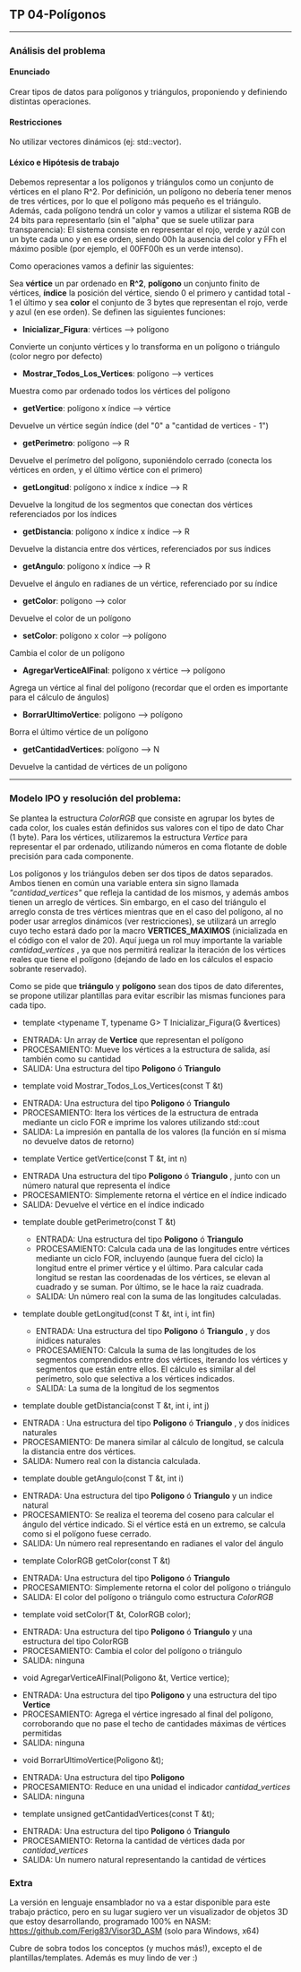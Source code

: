 ## TP 04-Polígonos

---

### Análisis del problema

#### Enunciado
 Crear tipos de datos para polígonos y triángulos, proponiendo y definiendo distintas operaciones.

#### Restricciones
No utilizar vectores dinámicos (ej: std::vector).  

#### Léxico e Hipótesis de trabajo

Debemos representar a los polígonos y triángulos como un conjunto de vértices en el plano R^2. Por definición, un polígono no debería tener menos de tres vértices, por lo que el polígono más pequeño es el triángulo. Además, cada polígono tendrá un color y vamos a utilizar el sistema RGB de 24 bits para representarlo (sin el "alpha" que se suele utilizar para transparencia): El sistema consiste en representar el rojo, verde y azúl con un byte cada uno y en ese orden, siendo 00h la ausencia del color y FFh el máximo posible (por ejemplo, el 00FF00h es un verde intenso).

Como operaciones vamos a definir las siguientes:


Sea __vértice__ un par ordenado en __R^2__, __polígono__ un conjunto finito de vértices, __índice__ la posición del vértice, siendo 0 el primero y cantidad total - 1 el último y sea __color__ el conjunto de 3 bytes que representan el rojo, verde y azul (en ese orden). Se definen las siguientes funciones:


- __Inicializar_Figura__:  vértices --> polígono

Convierte un conjunto vértices y lo transforma en un polígono o triángulo (color negro por defecto)

- __Mostrar_Todos_Los_Vertices__: polígono --> vertices

Muestra como par ordenado todos los vértices del polígono

- __getVertice__: polígono x índice --> vértice
  
Devuelve un vértice según índice (del "0" a "cantidad de vertices - 1")

- __getPerimetro__: polígono --> R

Devuelve el perímetro del polígono, suponiéndolo cerrado (conecta los vértices en orden, y el último vértice con el primero)

- __getLongitud__:  polígono x índice x índice --> R

Devuelve la longitud de los segmentos que conectan dos vértices referenciados por los índices

- __getDistancia__: polígono x índice x índice --> R

Devuelve la distancia entre dos vértices, referenciados por sus índices

- __getAngulo__:  polígono x índice --> R 

Devuelve el ángulo en radianes de un vértice, referenciado por su índice

- __getColor__:  polígono --> color

Devuelve el color de un polígono

- __setColor__: polígono x color --> polígono

Cambia el color de un polígono

- __AgregarVerticeAlFinal__: polígono x vértice --> polígono

Agrega un vértice al final del polígono (recordar que el orden es importante para el cálculo de ángulos)

- __BorrarUltimoVertice__: polígono --> polígono

Borra el último vértice de un polígono

- __getCantidadVertices__: polígono --> N

Devuelve la cantidad de vértices de un polígono


---

### Modelo IPO y resolución del problema:

Se plantea la estructura _ColorRGB_ que consiste en agrupar los bytes de cada color, los cuales están definidos sus valores con el tipo de dato Char (1 byte). Para los vértices, utilizaremos la estructura _Vertice_ para representar el par ordenado, utilizando números en coma flotante de doble precisión para cada componente.

Los polígonos y los triángulos deben ser dos tipos de datos separados. Ambos tienen en común una variable entera sin signo llamada _"cantidad_vertices"_ que refleja la cantidad de los mismos, y además ambos tienen un arreglo de vértices. Sin embargo, en el caso del triángulo el arreglo consta de tres vértices mientras que en el caso del polígono, al no poder usar arreglos dinámicos (ver restricciones), se utilizará un arreglo cuyo techo estará dado por la macro __VERTICES_MAXIMOS__ (inicializada en el código con el valor de 20). Aquí juega un rol muy importante la variable _cantidad_vertices_ , ya que nos permitirá realizar la iteración de los vértices reales que tiene el polígono (dejando de lado en los cálculos el espacio sobrante reservado).

Como se pide que __triángulo__ y __polígono__ sean dos tipos de dato diferentes, se propone utilizar plantillas para evitar escribir las mismas funciones para cada tipo. 


* template <typename T, typename G> T Inicializar_Figura(G &vertices)

- ENTRADA: Un array de __Vertice__ que representan el polígono
- PROCESAMIENTO: Mueve los vértices a la estructura de salida, así también como su cantidad
- SALIDA: Una estructura del tipo __Poligono__ ó __Triangulo__

* template <typename T> void Mostrar_Todos_Los_Vertices(const T &t)

 - ENTRADA: Una estructura del tipo __Poligono__ ó __Triangulo__
 - PROCESAMIENTO: Itera los vértices de la estructura de entrada mediante un ciclo FOR e imprime los valores utilizando std::cout
 - SALIDA: La impresión en pantalla de los valores (la función en sí misma no devuelve datos de retorno)

* template <typename T> Vertice getVertice(const T &t, int n)
 
 - ENTRADA Una estructura del tipo __Poligono__ ó __Triangulo__ , junto con un número natural que representa el índice
 - PROCESAMIENTO: Simplemente retorna el vértice en el índice indicado 
 - SALIDA: Devuelve el vértice en el índice indicado
 
* template <typename T> double getPerimetro(const T &t)
 
  - ENTRADA: Una estructura del tipo __Poligono__ ó __Triangulo__
  - PROCESAMIENTO: Calcula cada una de las longitudes entre vértices mediante un ciclo FOR, incluyendo (aunque fuera del ciclo) la longitud entre el primer vértice y el último. Para calcular cada longitud se restan las coordenadas de los vértices, se elevan al cuadrado y se suman. Por último, se le hace la raiz cuadrada.
  - SALIDA: Un número real con la suma de las longitudes calculadas.
  
* template <typename T> double getLongitud(const T &t, int i, int fin)
 
  - ENTRADA: Una estructura del tipo __Poligono__ ó __Triangulo__ , y dos ínidices naturales
  - PROCESAMIENTO: Calcula la suma de las longitudes de los segmentos comprendidos entre dos vértices, iterando los vértices y segmentos que están entre ellos. El cálculo es similar al del perímetro, solo que selectiva a los vértices indicados.
  - SALIDA: La suma de la longitud de los segmentos
 
* template <typename T> double getDistancia(const T &t, int i, int j)

- ENTRADA : Una estructura del tipo __Poligono__ ó __Triangulo__ , y dos ínidices naturales
- PROCESAMIENTO: De manera similar al cálculo de longitud, se calcula la distancia entre dos vértices.
- SALIDA: Numero real con la distancia calculada.
 
* template <typename T> double getAngulo(const T &t, int i)

- ENTRADA: Una estructura del tipo __Poligono__ ó __Triangulo__ y un indice natural
- PROCESAMIENTO: Se realiza el teorema del coseno para calcular el ángulo del vértice indicado. Si el vértice está en un extremo, se calcula como si el polígono fuese cerrado.
- SALIDA: Un número real representando en radianes el valor del ángulo


* template <typename T> ColorRGB getColor(const T &t)
 
 - ENTRADA: Una estructura del tipo __Poligono__ ó __Triangulo__
 - PROCESAMIENTO: Simplemente retorna el color del polígono o triángulo
 - SALIDA: El color del polígono o triángulo como estructura _ColorRGB_
 
* template <typename T> void setColor(T &t, ColorRGB color);

 - ENTRADA: Una estructura del tipo __Poligono__ ó __Triangulo__ y una estructura del tipo ColorRGB
 - PROCESAMIENTO: Cambia el color del polígono o triángulo
 - SALIDA: ninguna
 
* void AgregarVerticeAlFinal(Poligono &t, Vertice vertice);

 - ENTRADA: Una estructura del tipo __Poligono__ y una estructura del tipo __Vertice__
 - PROCESAMIENTO: Agrega el vértice ingresado al final del polígono, corroborando que no pase el techo de cantidades máximas de vértices permitidas
 - SALIDA: ninguna


* void BorrarUltimoVertice(Poligono &t);


 - ENTRADA: Una estructura del tipo __Poligono__ 
 - PROCESAMIENTO: Reduce en una unidad el indicador _cantidad_vertices_
 - SALIDA: ninguna


* template <typename T> unsigned getCantidadVertices(const T &t);

 - ENTRADA: Una estructura del tipo __Poligono__ ó __Triangulo__ 
 - PROCESAMIENTO: Retorna la cantidad de vértices dada por _cantidad_vertices_
 - SALIDA: Un numero natural representando la cantidad de vértices



### Extra

La versión en lenguaje ensamblador no va a estar disponible para este trabajo práctico, pero en su lugar sugiero ver un visualizador de objetos 3D que estoy desarrollando, programado 100% en NASM: https://github.com/Ferig83/Visor3D_ASM   (solo para Windows, x64)

Cubre de sobra todos los conceptos (y muchos más!), excepto el de plantillas/templates. Además es muy lindo de ver :)  
